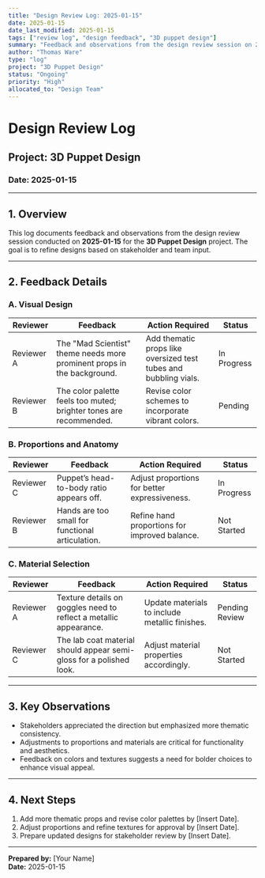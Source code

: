 ```yaml
---
title: "Design Review Log: 2025-01-15"
date: 2025-01-15
date_last_modified: 2025-01-15
tags: ["review log", "design feedback", "3D puppet design"]
summary: "Feedback and observations from the design review session on 2025-01-15 for the 3D Puppet Design project, focusing on props, proportions, and material selection."
author: "Thomas Ware"
type: "log"
project: "3D Puppet Design"
status: "Ongoing"
priority: "High"
allocated_to: "Design Team"
---
```

# **Design Review Log**

## **Project:** 3D Puppet Design
### **Date:** 2025-01-15

---

## **1. Overview**
This log documents feedback and observations from the design review session conducted on **2025-01-15** for the **3D Puppet Design** project. The goal is to refine designs based on stakeholder and team input.

---

## **2. Feedback Details**

### **A. Visual Design**
| **Reviewer**         | **Feedback**                                                                 | **Action Required**                              | **Status**        |
|----------------------|-------------------------------------------------------------------------------|-------------------------------------------------|-------------------|
| Reviewer A           | The "Mad Scientist" theme needs more prominent props in the background.    | Add thematic props like oversized test tubes and bubbling vials. | In Progress       |
| Reviewer B           | The color palette feels too muted; brighter tones are recommended.          | Revise color schemes to incorporate vibrant colors. | Pending           |

### **B. Proportions and Anatomy**
| **Reviewer**         | **Feedback**                                                                 | **Action Required**                              | **Status**        |
|----------------------|-------------------------------------------------------------------------------|-------------------------------------------------|-------------------|
| Reviewer C           | Puppet’s head-to-body ratio appears off.                                    | Adjust proportions for better expressiveness.   | In Progress       |
| Reviewer B           | Hands are too small for functional articulation.                            | Refine hand proportions for improved balance.   | Not Started       |

### **C. Material Selection**
| **Reviewer**         | **Feedback**                                                                 | **Action Required**                              | **Status**        |
|----------------------|-------------------------------------------------------------------------------|-------------------------------------------------|-------------------|
| Reviewer A           | Texture details on goggles need to reflect a metallic appearance.          | Update materials to include metallic finishes.  | Pending Review    |
| Reviewer C           | The lab coat material should appear semi-gloss for a polished look.         | Adjust material properties accordingly.         | Not Started       |

---

## **3. Key Observations**
- Stakeholders appreciated the direction but emphasized more thematic consistency.
- Adjustments to proportions and materials are critical for functionality and aesthetics.
- Feedback on colors and textures suggests a need for bolder choices to enhance visual appeal.

---

## **4. Next Steps**
1. Add more thematic props and revise color palettes by [Insert Date].
2. Adjust proportions and refine textures for approval by [Insert Date].
3. Prepare updated designs for stakeholder review by [Insert Date].

---

**Prepared by:** [Your Name]  
**Date:** 2025-01-15
